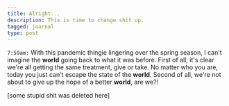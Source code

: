 ```yaml
---
title: Alright...
description: This is time to change shit up.
tagged: journal
type: post
---
```


`7:59am:` With this pandemic thingie lingering over the spring season, I can't imagine the **world** going back to what it was before. First of all, it's clear we're all getting the same treatment, give or take. No matter who you are, today you just can't escape the state of the **world**. Second of all, we're not about to give up the hope of a better **world**, are we?!

[some stupid shit was deleted here]
